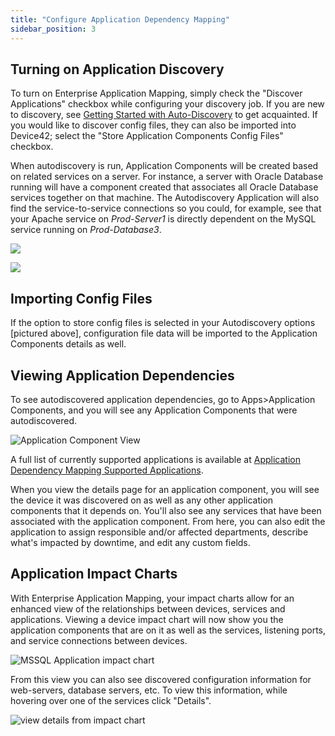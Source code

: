 ```yaml
---
title: "Configure Application Dependency Mapping"
sidebar_position: 3
---
```


## Turning on Application Discovery

To turn on Enterprise Application Mapping, simply check the "Discover Applications" checkbox while configuring your discovery job. If you are new to discovery, see [Getting Started with Auto-Discovery](getstarted/getting-started-with-auto-discovery.md) to get acquainted. If you would like to discover config files, they can also be imported into Device42; select the "Store Application Components Config Files" checkbox.

When autodiscovery is run, Application Components will be created based on related services on a server. For instance, a server with Oracle Database running will have a component created that associates all Oracle Database services together on that machine. The Autodiscovery Application will also find the service-to-service connections so you could, for example, see that your Apache service on _Prod-Server1_ is directly dependent on the MySQL service running on _Prod-Database3_.

![](/assets/images/D42-22008_ADM-sampling-interval.png)

![](/assets/images/D42-22008_ADM-discover-apps-store-config-files.png)

## Importing Config Files

If the option to store config files is selected in your Autodiscovery options \[pictured above\], configuration file data will be imported to the Application Components details as well.

## Viewing Application Dependencies

To see autodiscovered application dependencies, go to Apps>Application Components, and you will see any Application Components that were autodiscovered.

![Application Component View](/assets/images/select_application_component_view.png)

A full list of currently supported applications is available at [Application Dependency Mapping Supported Applications](applications/application_dependency_mapping/adm-supported-applications.md).

When you view the details page for an application component, you will see the device it was discovered on as well as any other application components that it depends on. You'll also see any services that have been associated with the application component. From here, you can also edit the application to assign responsible and/or affected departments, describe what's impacted by downtime, and edit any custom fields.

## Application Impact Charts

With Enterprise Application Mapping, your impact charts allow for an enhanced view of the relationships between devices, services and applications. Viewing a device impact chart will now show you the application components that are on it as well as the services, listening ports, and service connections between devices.

![MSSQL Application impact chart](/assets/images/mssql_app_impact_chart.png)

From this view you can also see discovered configuration information for web-servers, database servers, etc. To view this information, while hovering over one of the services click "Details".

![view details from impact chart](/assets/images/impact_chart-view_details.png)
